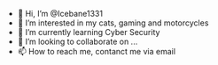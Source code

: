 - 👋 Hi, I’m @Icebane1331
- 👀 I’m interested in my cats, gaming and motorcycles
- 🌱 I’m currently learning Cyber Security
- 💞️ I’m looking to collaborate on ...
- 📫 How to reach me, contanct me via email

<!---
Icebane1331/Icebane1331 is a ✨ special ✨ repository because its `README.md` (this file) appears on your GitHub profile.
You can click the Preview link to take a look at your changes.
--->
